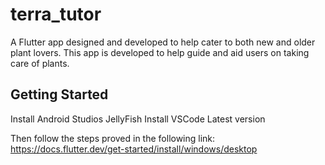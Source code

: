 # terra_tutor

A Flutter app designed and developed to help cater to both new and older plant lovers. This app is developed to help guide and aid users on taking care of plants.

## Getting Started

Install Android Studios JellyFish
Install VSCode Latest version 

Then follow the steps proved in the following link:
https://docs.flutter.dev/get-started/install/windows/desktop
